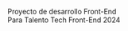 <!-- Clase 1 : README.md - Agregar un archivo README.md en el proyecto, explicando brevemente de qué tratará la página que se va a desarrollar. -->
Proyecto de desarrollo Front-End<br>
Para Talento Tech Front-End 2024